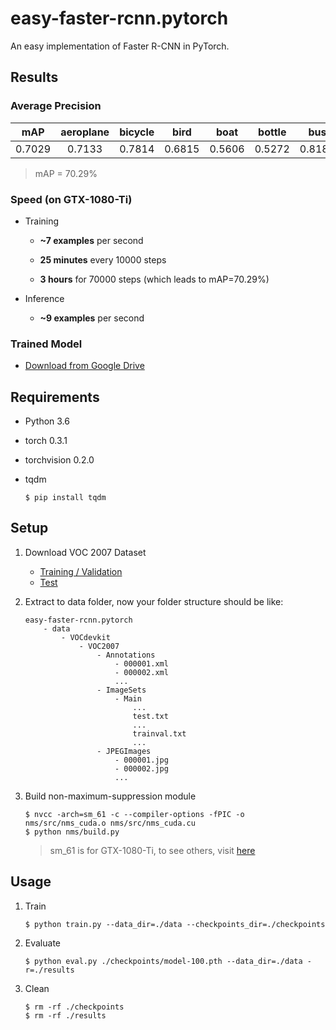 # easy-faster-rcnn.pytorch

An easy implementation of Faster R-CNN in PyTorch.


## Results

### Average Precision

| mAP  | aeroplane | bicycle | bird | boat | bottle |  bus  |  car  |  cat  | chair |  cow  | diningtable |  dog  | horse | motorbike | person | pottedplant | sheep | sofa | train | tvmonitor |
|:----:|:---------:|:-------:|:----:|:----:|:------:|:-----:|:-----:|:-----:|:-----:|:-----:|:-----------:|:-----:|:-----:|:---------:|:------:|:-----------:|:-----:|:----:|:-----:|:---------:|
|0.7029|0.7133     |0.7814   |0.6815|0.5606|0.5272  |0.8188 |0.7919 |0.8296 |0.4973 |0.7729 |0.6799       |0.7945 |0.8018 |0.7647     |0.7655  |0.4244       |0.7152 |0.6748|0.7480 |0.7157     |

> mAP = 70.29%

### Speed (on GTX-1080-Ti)

* Training

    * **~7 examples** per second

    * **25 minutes** every 10000 steps

    * **3 hours** for 70000 steps (which leads to mAP=70.29%)

* Inference

    * **~9 examples** per second

### Trained Model

* [Download from Google Drive](https://drive.google.com/open?id=1nkKGnT8TGVPtOwICkHhSdi9gsnglHZ8N)

## Requirements

* Python 3.6
* torch 0.3.1
* torchvision 0.2.0
* tqdm

    ```
    $ pip install tqdm
    ```

## Setup

1. Download VOC 2007 Dataset
    - [Training / Validation](http://host.robots.ox.ac.uk/pascal/VOC/voc2007/VOCtrainval_06-Nov-2007.tar)
    - [Test](http://host.robots.ox.ac.uk/pascal/VOC/voc2007/VOCtest_06-Nov-2007.tar)

1. Extract to data folder, now your folder structure should be like:
    ```
    easy-faster-rcnn.pytorch
        - data
            - VOCdevkit
                - VOC2007
                    - Annotations
                        - 000001.xml
                        - 000002.xml
                        ...
                    - ImageSets
                        - Main
                            ...
                            test.txt
                            ...
                            trainval.txt
                            ...
                    - JPEGImages
                        - 000001.jpg
                        - 000002.jpg
                        ...
    ```

1. Build non-maximum-suppression module
    ```
    $ nvcc -arch=sm_61 -c --compiler-options -fPIC -o nms/src/nms_cuda.o nms/src/nms_cuda.cu
    $ python nms/build.py
    ```
    > sm_61 is for GTX-1080-Ti, to see others, visit [here](http://arnon.dk/matching-sm-architectures-arch-and-gencode-for-various-nvidia-cards/)


## Usage

1. Train

    ```
    $ python train.py --data_dir=./data --checkpoints_dir=./checkpoints
    ```

1. Evaluate

    ```
    $ python eval.py ./checkpoints/model-100.pth --data_dir=./data -r=./results
    ```

1. Clean

    ```
    $ rm -rf ./checkpoints
    $ rm -rf ./results
    ```
